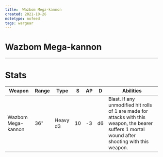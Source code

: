 ```yaml
---
title:  Wazbom Mega-kannon
created: 2021-10-26
notetype: nofeed
tags: wargear
---
```


# Wazbom Mega-kannon

---

# Stats

| Weapon             | Range | Type     | S   | AP  | D   | Abilities                                                                                                                                         |
| ------------------ | ----- | -------- | --- | --- | --- | ------------------------------------------------------------------------------------------------------------------------------------------------- |
| Wazbom Mega-kannon | 36"   | Heavy d3 | 10  | -3  | d6  | Blast. If any unmodified hit rolls of 1 are made for attacks with this weapon, the bearer suffers 1 mortal wound after shooting with this weapon. | 